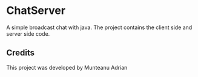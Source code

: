 # ChatServer

A simple broadcast chat with java.
The project contains the client side and server side code.

## Credits
This project was developed by Munteanu Adrian
